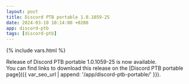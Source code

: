 ```yaml
---
layout: post
title: Discord PTB portable 1.0.1059-25
date: 2024-03-10 10:14:00 +0200
app: discord-ptb
tags: [discord-ptb]
---
```

{% include vars.html %}

Release of Discord PTB portable 1.0.1059-25 is now available.<br />
You can find links to download this release on the [Discord PTB portable page]({{ var_seo_url | append: '/app/discord-ptb-portable/' }}).

